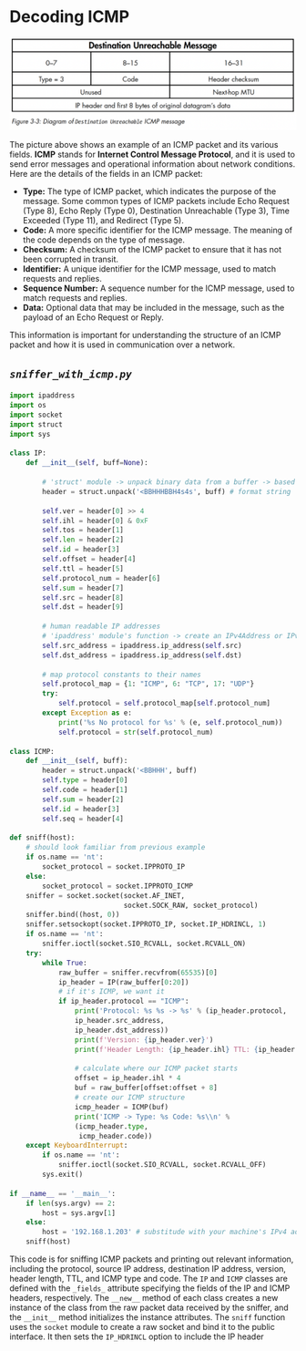 # **Decoding ICMP**

![b.png](b.png)


The picture above shows an example of an ICMP packet and its various fields. **ICMP** stands for **Internet Control Message Protocol**, and it is used to send error messages and operational information about network conditions. Here are the details of the fields in an ICMP packet:

- **Type:** The type of ICMP packet, which indicates the purpose of the message. Some common types of ICMP packets include Echo Request (Type 8), Echo Reply (Type 0), Destination Unreachable (Type 3), Time Exceeded (Type 11), and Redirect (Type 5).
- **Code:** A more specific identifier for the ICMP message. The meaning of the code depends on the type of message.
- **Checksum:** A checksum of the ICMP packet to ensure that it has not been corrupted in transit.
- **Identifier:** A unique identifier for the ICMP message, used to match requests and replies.
- **Sequence Number:** A sequence number for the ICMP message, used to match requests and replies.
- **Data:** Optional data that may be included in the message, such as the payload of an Echo Request or Reply.

This information is important for understanding the structure of an ICMP packet and how it is used in communication over a network.

## *`sniffer_with_icmp.py`*

```python
import ipaddress
import os
import socket
import struct
import sys

class IP:
    def __init__(self, buff=None):

        # 'struct' module -> unpack binary data from a buffer -> based on a specified format.
        header = struct.unpack('<BBHHHBBH4s4s', buff) # format string '<BBHHHBBH4s4s' represents the structure of the IP header.

        self.ver = header[0] >> 4
        self.ihl = header[0] & 0xF
        self.tos = header[1]
        self.len = header[2]
        self.id = header[3]
        self.offset = header[4]
        self.ttl = header[5]
        self.protocol_num = header[6]
        self.sum = header[7]
        self.src = header[8]
        self.dst = header[9]

        # human readable IP addresses
        # 'ipaddress' module's function -> create an IPv4Address or IPv6Address object.
        self.src_address = ipaddress.ip_address(self.src) 
        self.dst_address = ipaddress.ip_address(self.dst)

        # map protocol constants to their names
        self.protocol_map = {1: "ICMP", 6: "TCP", 17: "UDP"}
        try:
            self.protocol = self.protocol_map[self.protocol_num]
        except Exception as e:
            print('%s No protocol for %s' % (e, self.protocol_num))
            self.protocol = str(self.protocol_num)

class ICMP:
    def __init__(self, buff):
        header = struct.unpack('<BBHHH', buff)
        self.type = header[0]
        self.code = header[1]
        self.sum = header[2]
        self.id = header[3]
        self.seq = header[4]

def sniff(host):
    # should look familiar from previous example
    if os.name == 'nt':
        socket_protocol = socket.IPPROTO_IP
    else:
        socket_protocol = socket.IPPROTO_ICMP
    sniffer = socket.socket(socket.AF_INET,
                            socket.SOCK_RAW, socket_protocol)
    sniffer.bind((host, 0))
    sniffer.setsockopt(socket.IPPROTO_IP, socket.IP_HDRINCL, 1)
    if os.name == 'nt':
        sniffer.ioctl(socket.SIO_RCVALL, socket.RCVALL_ON)
    try:
        while True:
            raw_buffer = sniffer.recvfrom(65535)[0]
            ip_header = IP(raw_buffer[0:20])
            # if it's ICMP, we want it
            if ip_header.protocol == "ICMP":
                print('Protocol: %s %s -> %s' % (ip_header.protocol,
                ip_header.src_address, 
                ip_header.dst_address))
                print(f'Version: {ip_header.ver}')
                print(f'Header Length: {ip_header.ihl} TTL: {ip_header.ttl}')

                # calculate where our ICMP packet starts
                offset = ip_header.ihl * 4
                buf = raw_buffer[offset:offset + 8]
                # create our ICMP structure
                icmp_header = ICMP(buf)
                print('ICMP -> Type: %s Code: %s\\n' %
                (icmp_header.type, 
                 icmp_header.code))
    except KeyboardInterrupt:
        if os.name == 'nt':
            sniffer.ioctl(socket.SIO_RCVALL, socket.RCVALL_OFF)
        sys.exit()

if __name__ == '__main__':
    if len(sys.argv) == 2:
        host = sys.argv[1]
    else:
        host = '192.168.1.203' # substitude with your machine's IPv4 address
    sniff(host)
```

This code is for sniffing ICMP packets and printing out relevant information, including the protocol, source IP address, destination IP address, version, header length, TTL, and ICMP type and code. The `IP` and `ICMP` classes are defined with the `_fields_` attribute specifying the fields of the IP and ICMP headers, respectively. The `__new__` method of each class creates a new instance of the class from the raw packet data received by the sniffer, and the `__init__` method initializes the instance attributes. The `sniff` function uses the `socket` module to create a raw socket and bind it to the public interface. It then sets the `IP_HDRINCL` option to include the IP header
